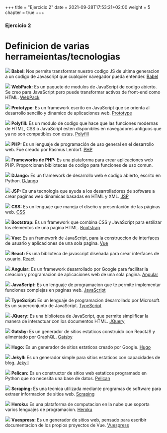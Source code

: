 +++
title = "Ejercicio 2"
date = 2021-09-28T17:53:21+02:00
weight = 5
chapter = true
+++

### Ejercicio 2

# Definicion de varias herrameientas/tecnologias


![](/images/babel.jpg)
**Babel:**
Nos permite transformar nuestro codigo JS de ultima generacion a un codigo de Javascript que cualquier navegador pueda entender.
[Babel](https://babel.es/)

![](/images/webpack.jpg)
**WebPack:**
Es un paquete de modulos de JavaScript de codigo abierto. Se creo para JavaScript pero puede transformar activos de front-end como HTML.
[WebPack](https://webpack.js.org/)

![](/images/prototype.jpg)
**Prototype**:
Es un framework escrito en JavaScript que se orienta al desarrollo sencillo y dinamico de aplicaciones web.
[Prototype](http://prototypejs.org/)

![](/images/polyfill.jpg)
**Polyfill:**
Es un modulo de codigo que hace que las funciones modernas de HTML, CSS o JavaScript esten disponibles en navegadores antiguos que ya no son compatibles con estas.
[Polyfill](https://polyfill.io/v3/)

![](/images/php.jpg)
**PHP:**
Es un lenguaje de programación de uso general en el desarrollo web. Fue creado por Rasmus Lerdorf.
[PHP](https://www.php.net/)

![](/images/php-frameworks.jpg)
**Frameworks de PHP:**
Es una plataforma para crear aplicaciones web PHP. Proporcionan bibliotecas de codigo para funciones de uso comun.


![](/images/django.jpg)
**DJango:**
Es un framework de desarrollo web e codigo abierto, escrito en Python.
[DJango](https://www.djangoproject.com/)

![](/images/jsp.jpg)
**JSP:**
Es una tecnologia que ayuda a los desarrolladores de software a crear paginas web dinamicas basadas en HTML y XML.
[JSP](https://www.it.uc3m.es/labttlat/2007-08/material/jsp/)

![](/images/css.jpg)
**CSS:**
Es un lenguaje que maneja el diseño y presentación de las páginas web.
[CSS](https://developer.mozilla.org/es/docs/Web/CSS)

![](/images/bootstrap.jpg)
**Bootstrap:**
Es un framework que combina CSS y JavaScript para estilizar los elementos de una pagina HTML.
[Bootstrap](https://getbootstrap.com/)

![](/images/vue.jpg)
**Vue:**
Es un framework de JavaScript, para la construccion de interfaces de usuario y aplicaciones de una sola pagina.
[Vue](https://vuejs.org/)

![](/images/react.jpg)
**React:**
Es una biblioteca de javascript diseñada para crear interfaces de usuario.
[React](https://es.reactjs.org/)

![](/images/angular.jpg)
**Angular:**
Es un framework desarrollado por Google para facilitar la creacion y programacion de aplicaciones web de una sola pagina.
[Angular](https://angular.io/)

![](/images/js.jpg)
**JavaScript:**
Es un lenguaje de programacion que te permite implementar funciones complejas en paginas web.
[JavaScript](https://developer.mozilla.org/es/docs/Web/JavaScript)

![](/images/typescript.jpg)
**TypeScript:**
Es un lenguaje de programacion desarrollado por Microsoft. Es un superconjunto de JavaScript.
[TypeScript](https://www.typescriptlang.org/)

![](/images/jquery.jpg)
**JQuery:**
Es una biblioteca de JavaScript, que permite simplificar la manera de interactuar con los documentos HTML.
[JQuery](https://jquery.com/)

![](/images/gatsby.jpg)
**Gatsby:**
Es un generador de sitios estaticos construido con ReactJS y alimentado por GraphQL.
[Gatsby](https://www.gatsbyjs.com/)

![](/images/hugo.jpg)
**Hugo:**
Es un generador de sitios estaticos creado por Google.
[Hugo](https://gohugo.io/)

![](/images/jekyll.jpg)
**Jekyll:**
Es un generador simple para sitios estaticos con capacidades de blog.
[Jekyll](https://jekyllrb.com/)

![](/images/pelican.jpg)
**Pelican:**
Es un constructor de sitios web estaticos programado en Python que no necesita una base de datos.
[Pelican](https://blog.getpelican.com/)

![](/images/scraping.jpg)
**Scraping:**
Es una tecnica utilizada mediante programas de software para extraer informacion de sitios web.
[Scraping](https://es.wikipedia.org/wiki/Web_scraping)

![](/images/heroku.jpg)
**Heroku:**
Es una plataforma de computacion en la nube que soporta varios lenguajes de programacion.
[Heroku](https://www.heroku.com/)

![](/images/vuepress.jpg)
**Vuespress:**
Es un generador de sitios web, pensado para escribir documentacion de los propios proyectos de Vue.
[Vuespress](https://vuepress.vuejs.org/)